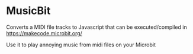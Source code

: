# MusicBit

Converts a MIDI file tracks to Javascript that can be executed/compiled in https://makecode.microbit.org/

Use it to play annoying music from midi files on your Microbit
